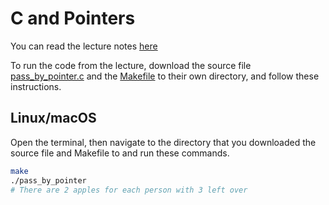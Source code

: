 # C and Pointers

You can read the lecture notes [here](c_and_pointers.md)

To run the code from the lecture, download the source file [pass_by_pointer.c](pass_by_pointer.c) and the [Makefile](Makefile) to their own directory, and follow these instructions.

## Linux/macOS

Open the terminal, then navigate to the directory that you downloaded the source file and Makefile to and run these commands.

```bash
make
./pass_by_pointer
# There are 2 apples for each person with 3 left over
```
